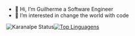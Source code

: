 - 👋 Hi, I’m Guilherme a Software Engineer
- 👀 I’m interested in change the world with code
<!---
gui-coder/gui-coder is a ✨ special ✨ repository because its `README.md` (this file) appears on your GitHub profile.
You can click the Preview link to take a look at your changes.
--->
![Karanalpe Status](https://github-readme-stats.vercel.app/api?username=gui-coder&show_icons=true&theme=github_dark)[![Top Linguagens](https://github-readme-stats.vercel.app/api/top-langs/?username=gui-coder&layout=compact&show_icons=true&theme=github_dark)](https://github.com/anuraghazra/github-readme-stats)
